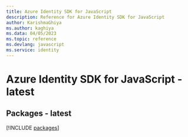 ```yaml
---
title: Azure Identity SDK for JavaScript
description: Reference for Azure Identity SDK for JavaScript
author: KarishmaGhiya
ms.author: kaghiya
ms.data: 04/05/2023
ms.topic: reference
ms.devlang: javascript
ms.service: identity
---
```

# Azure Identity SDK for JavaScript - latest
## Packages - latest
[!INCLUDE [packages](identity-index.md)]